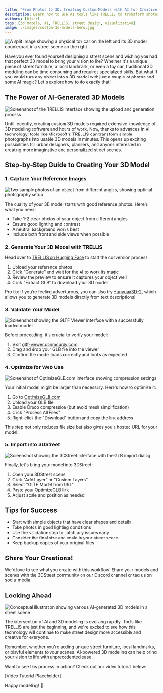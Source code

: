 ```yaml
---
title: "From Photos to 3D: Creating Custom Models with AI for Creative Street Scenes"
description: Learn how to use AI tools like TRELLIS to transform photos into 3D models for your street visualization projects.
authors: [kfarr]
tags: [3d models, AI, TRELLIS, street design, visualization]
image: ./images/custom-3d-models-hero.jpg
---
```


![A split image showing a physical toy car on the left and its 3D model counterpart in a street scene on the right](./images/custom-3d-models-hero.jpg)

Have you ever found yourself designing a street scene and wishing you had that perfect 3D model to bring your vision to life? Whether it's a unique piece of street furniture, a local landmark, or even a toy car, traditional 3D modeling can be time-consuming and requires specialized skills. But what if you could turn any object into a 3D model with just a couple of photos and some AI magic? Let's explore how to do exactly that!

<!-- truncate -->

## The Power of AI-Generated 3D Models

![Screenshot of the TRELLIS interface showing the upload and generation process](./images/trellis-interface.jpg)

Until recently, creating custom 3D models required extensive knowledge of 3D modeling software and hours of work. Now, thanks to advances in AI technology, tools like Microsoft's TRELLIS can transform simple photographs into usable 3D models in minutes. This opens up exciting possibilities for urban designers, planners, and anyone interested in creating more imaginative and personalized street scenes.

## Step-by-Step Guide to Creating Your 3D Model

### 1. Capture Your Reference Images

![Two sample photos of an object from different angles, showing optimal photography setup](./images/photo-setup-example.jpg)

The quality of your 3D model starts with good reference photos. Here's what you need:
- Take 1-2 clear photos of your object from different angles
- Ensure good lighting and contrast
- A neutral background works best
- Include both front and side views when possible

### 2. Generate Your 3D Model with TRELLIS

Head over to [TRELLIS on Hugging Face](https://huggingface.co/spaces/JeffreyXiang/TRELLIS) to start the conversion process:

1. Upload your reference photos
2. Click "Generate" and wait for the AI to work its magic
3. Review the preview to ensure it captures your object well
4. Click "Extract GLB" to download your 3D model

Pro tip: If you're feeling adventurous, you can also try [Hunyuan3D-2](https://huggingface.co/spaces/tencent/Hunyuan3D-2), which allows you to generate 3D models directly from text descriptions!

### 3. Validate Your Model

![Screenshot showing the GLTF Viewer interface with a successfully loaded model](./images/gltf-viewer-validation.jpg)

Before proceeding, it's crucial to verify your model:
1. Visit [gltf-viewer.donmcurdy.com](https://gltf-viewer.donmcurdy.com)
2. Drag and drop your GLB file into the viewer
3. Confirm the model loads correctly and looks as expected

### 4. Optimize for Web Use

![Screenshot of OptimizeGLB.com interface showing compression settings](./images/optimize-glb-interface.jpg)

Your initial model might be larger than necessary. Here's how to optimize it:

1. Go to [OptimizeGLB.com](https://optimizeglb.com)
2. Upload your GLB file
3. Enable Draco compression (but avoid mesh simplification)
4. Click "Process All Files"
5. Right-click the "Download" button and copy the link address

This step not only reduces file size but also gives you a hosted URL for your model.

### 5. Import into 3DStreet

![Screenshot showing the 3DStreet interface with the GLB import dialog](./images/3dstreet-import.jpg)

Finally, let's bring your model into 3DStreet:

1. Open your 3DStreet scene
2. Click "Add Layer" or "Custom Layers"
3. Select "GLTF Model from URL"
4. Paste your OptimizeGLB link
5. Adjust scale and position as needed

## Tips for Success

- Start with simple objects that have clear shapes and details
- Take photos in good lighting conditions
- Use the validation step to catch any issues early
- Consider the final size and scale in your street scene
- Keep backup copies of your original files

## Share Your Creations!

We'd love to see what you create with this workflow! Share your models and scenes with the 3DStreet community on our Discord channel or tag us on social media.

## Looking Ahead

![Conceptual illustration showing various AI-generated 3D models in a street scene](./images/future-possibilities.jpg)

The intersection of AI and 3D modeling is evolving rapidly. Tools like TRELLIS are just the beginning, and we're excited to see how this technology will continue to make street design more accessible and creative for everyone.

Remember, whether you're adding unique street furniture, local landmarks, or playful elements to your scenes, AI-powered 3D modeling can help bring your vision to life with unprecedented ease.

Want to see this process in action? Check out our video tutorial below:

[Video Tutorial Placeholder]

Happy modeling! 🚀